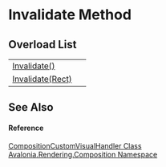 # Invalidate Method


## Overload List
<table>
<tr>
<td><a href="M_Avalonia_Rendering_Composition_CompositionCustomVisualHandler_Invalidate">Invalidate()</a></td>
<td> </td>
</tr>
<tr>
<td><a href="M_Avalonia_Rendering_Composition_CompositionCustomVisualHandler_Invalidate_1">Invalidate(Rect)</a></td>
<td> </td>
</tr>
</table>

## See Also


#### Reference
<a href="T_Avalonia_Rendering_Composition_CompositionCustomVisualHandler">CompositionCustomVisualHandler Class</a>  
<a href="N_Avalonia_Rendering_Composition">Avalonia.Rendering.Composition Namespace</a>  

